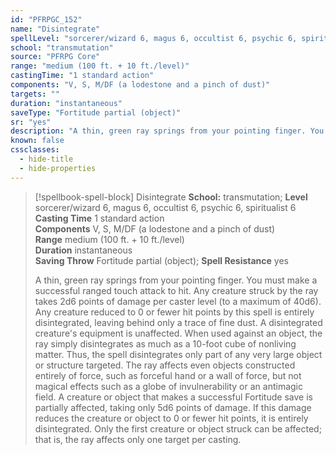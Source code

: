 ```yaml
---
id: "PFRPGC_152"
name: "Disintegrate"
spellLevel: "sorcerer/wizard 6, magus 6, occultist 6, psychic 6, spiritualist 6"
school: "transmutation"
source: "PFRPG Core"
range: "medium (100 ft. + 10 ft./level)"
castingTime: "1 standard action"
components: "V, S, M/DF (a lodestone and a pinch of dust)"
targets: ""
duration: "instantaneous"
saveType: "Fortitude partial (object)"
sr: "yes"
description: "A thin, green ray springs from your pointing finger. You must make a successful ranged touch attack to hit. Any creature struck by the ray takes 2d6 points of damage per caster level (to a maximum of 40d6). Any creature reduced to 0 or fewer hit points by this spell is entirely disintegrated, leaving behind only a trace of fine dust. A disintegrated creature's equipment is unaffected.  When used against an object, the ray simply disintegrates as much as a 10-foot cube of nonliving matter. Thus, the spell disintegrates only part of any very large object or structure targeted.  The ray affects even objects constructed entirely of force, such as forceful hand or a wall of force, but not magical effects such as a globe of invulnerability or an antimagic field.  A creature or object that makes a successful Fortitude save is partially affected, taking only 5d6 points of damage. If this damage reduces the creature or object to 0 or fewer hit points, it is entirely disintegrated.  Only the first creature or object struck can be affected; that is, the ray affects only one target per casting."
known: false
cssclasses:
  - hide-title
  - hide-properties
---
```


> [!spellbook-spell-block] Disintegrate
> **School:** transmutation; **Level** sorcerer/wizard 6, magus 6, occultist 6, psychic 6, spiritualist 6
> **Casting Time** 1 standard action  
> **Components** V, S, M/DF (a lodestone and a pinch of dust)  
> **Range** medium (100 ft. + 10 ft./level)  
> **Duration** instantaneous  
> **Saving Throw** Fortitude partial (object); **Spell Resistance** yes
> 
> A thin, green ray springs from your pointing finger. You must make a successful ranged touch attack to hit. Any creature struck by the ray takes 2d6 points of damage per caster level (to a maximum of 40d6). Any creature reduced to 0 or fewer hit points by this spell is entirely disintegrated, leaving behind only a trace of fine dust. A disintegrated creature's equipment is unaffected.  When used against an object, the ray simply disintegrates as much as a 10-foot cube of nonliving matter. Thus, the spell disintegrates only part of any very large object or structure targeted.  The ray affects even objects constructed entirely of force, such as forceful hand or a wall of force, but not magical effects such as a globe of invulnerability or an antimagic field.  A creature or object that makes a successful Fortitude save is partially affected, taking only 5d6 points of damage. If this damage reduces the creature or object to 0 or fewer hit points, it is entirely disintegrated.  Only the first creature or object struck can be affected; that is, the ray affects only one target per casting.